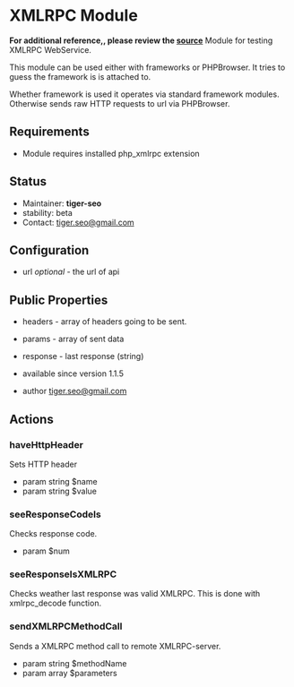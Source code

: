 # XMLRPC Module
**For additional reference,, please review the [source](https://github.com/Codeception/Codeception/tree/master/src/Codeception/Module/XMLRPC)**
Module for testing XMLRPC WebService.

This module can be used either with frameworks or PHPBrowser.
It tries to guess the framework is is attached to.

Whether framework is used it operates via standard framework modules.
Otherwise sends raw HTTP requests to url via PHPBrowser.

## Requirements

* Module requires installed php_xmlrpc extension

## Status

* Maintainer: **tiger-seo**
* stability: beta
* Contact: tiger.seo@gmail.com

## Configuration

* url *optional* - the url of api

## Public Properties

* headers - array of headers going to be sent.
* params - array of sent data
* response - last response (string)

 * available since version 1.1.5
 * author tiger.seo@gmail.com

## Actions


### haveHttpHeader


Sets HTTP header

 * param string $name
 * param string $value


### seeResponseCodeIs


Checks response code.

 * param $num


### seeResponseIsXMLRPC


Checks weather last response was valid XMLRPC.
This is done with xmlrpc_decode function.



### sendXMLRPCMethodCall


Sends a XMLRPC method call to remote XMLRPC-server.

 * param string $methodName
 * param array $parameters
